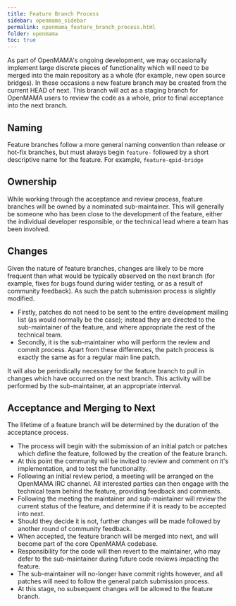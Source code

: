 ```yaml
---
title: Feature Branch Process
sidebar: openmama_sidebar
permalink: openmama_feature_branch_process.html
folder: openmama
toc: true
---
```

As part of OpenMAMA's ongoing development, we may occasionally implement large discrete pieces of functionality which will need to be merged into the main repository as a whole (for example, new open source bridges). In these occasions a new feature branch may be created from the current HEAD of next. This branch will act as a staging branch for OpenMAMA users to review the code as a whole, prior to final acceptance into the next branch. 

## Naming
Feature branches follow a more general naming convention than release or hot-fix branches, but must always begin `feature-` followed by a short descriptive name for the feature. For example, `feature-qpid-bridge`

## Ownership 
While working through the acceptance and review process, feature branches will be owned by a nominated sub-maintainer. This will generally be someone who has been close to the development of the feature, either the individual developer responsible, or the technical lead where a team has been involved.

## Changes
Given the nature of feature branches, changes are likely to be more frequent than what would be typically observed on the next branch (for example, fixes for bugs found during wider testing, or as a result of community feedback). As such the patch submission process is slightly modified.

* Firstly, patches do not need to be sent to the entire development mailing list (as would normally be the case); instead they are directed to the sub-maintainer of the feature, and where appropriate the rest of the technical team. 
* Secondly, it is the sub-maintainer who will perform the review and commit process. 
Apart from these differences, the patch process is exactly the same as for a regular main line patch. 

It will also be periodically necessary for the feature branch to pull in changes which have occurred on the next branch. This activity will be performed by the sub-maintainer, at an appropriate interval. 

## Acceptance and Merging to Next
The lifetime of a feature branch will be determined by the duration of the acceptance process.

* The process will begin with the submission of an initial patch or patches which define the feature, followed by the creation of the feature branch. 
* At this point the community will be invited to review and comment on it's implementation, and to test the functionality. 
* Following an initial review period, a meeting will be arranged on the OpenMAMA IRC channel. All interested parties can then engage with the technical team behind the feature, providing feedback and comments. 
* Following the meeting the maintainer and sub-maintainer will review the current status of the feature, and determine if it is ready to be accepted into next. 
* Should they decide it is not, further changes will be made followed by another round of community feedback.     
* When accepted, the feature branch will be merged into next, and will become part of the core OpenMAMA codebase. 
* Responsibility for the code will then revert to the maintainer, who may defer to the sub-maintainer during future code reviews impacting the feature. 
* The sub-maintainer will no-longer have commit rights however, and all patches will need to follow the general patch submission process. 
* At this stage, no subsequent changes will be allowed to the feature branch.
